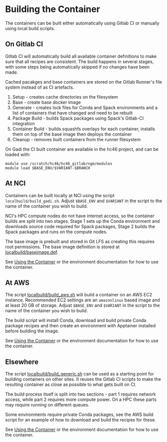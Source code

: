 # Building the Container

The containers can be built either automatically using Gitlab CI or manually
using local build scripts.

## On Gitlab CI

Gitlab CI will automatically build all available container definitions to make
sure that all recipes are consistent. The build happens in several stages, with
some steps being automatically skipped if no changes have been made.

Cached pacakges and base containers are stored on the Gitlab Runner's file
system instead of as CI artefacts.

1. Setup - creates cache directories on the filesystem
2. Base - create base docker image
3. Generate - creates lock files for Conda and Spack environments and a list of
   containers that have changed and need to be rebuilt
4. Package Build - builds Spack packages using Spack's Gitlab-CI integration
5. Container Build - builds squashfs overlays for each container, installs
   them on top of the base image then deploys the container
5. Cleanup - removes built containers from the runner filesystem

On Gadi the CI built container are available in the hc46 project, and can be
loaded with:
```
module use /scratch/hc46/hc46_gitlab/ngm/modules
module load $BASE_ENV/$VARIANT-$BRANCH
```

## At NCI

Containers can be built locally at NCI using the script
`localbuild/build_gadi.sh`. Adjust `$BASE_ENV` and `$VARIANT` in the script to
the name of the container you wish to build.

NCI's HPC compute nodes do not have internet access, so the container builds
are split into two stages. Stage 1 sets up the Conda environment and downloads
source code required for Spack packages, Stage 2 builds the Spack packages and
runs on the compute nodes.

The base image is prebuilt and stored in Git LFS as creating this requires root
permissions. The base image definition is stored at
[localbuild/baseimage.def](/localbuild/baseimage.def).

See [Using the Container](using.md) or the environment documentation for
how to use the container.

## At AWS

The script [localbuild/build_aws.sh](/localbuild/build_aws.sh) will build a
container on an AWS EC2 instance. Recommended EC2 settings are an `amazonlinux`
based image and at least 20 GB of storage. Adjust `$BASE_ENV` and `$VARIANT` in
the script to the name of the container you wish to build.

The build script will install Conda, download and build private Conda package
recipes and then create an environment with Apptainer installed before building
the image.

See [Using the Container](using.md) or the environment documentation for
how to use the container.

## Elsewhere

The script [localbuild/build_generic.sh](/localbuild/build_generic.sh) can be
used as a starting point for building containers on other sites. It reuses the
Gitlab CI scripts to make the resulting container as close as possible to what
gets built on CI.

The build process itself is split into two sections - part 1 requires network
access, while part 2 requires more compute power. On a HPC these parts may
require running on different queues.

Some environments require private Conda packages, see the AWS build script for
an example of how to download and build the recipes for these.

See [Using the Container](using.md) or the environment documentation for
how to use the container.
